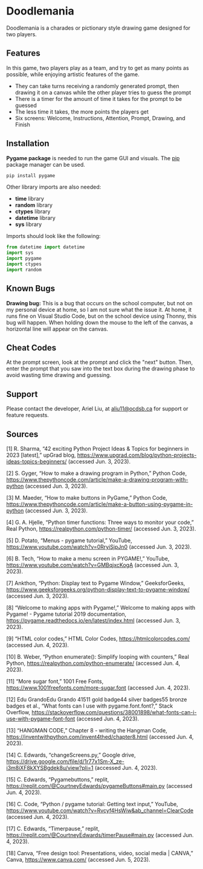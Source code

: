# Doodlemania

Doodlemania is a charades or pictionary style drawing game designed for two players.

## Features

In this game, two players play as a team, and try to get as many points as possible, while enjoying artistic features of the game.

- They can take turns receiving a randomly generated prompt, then drawing it on a canvas while the other player tries to guess the prompt
- There is a timer for the amount of time it takes for the prompt to be guessed
- The less time it takes, the more points the players get
- Six screens: Welcome, Instructions, Attention, Prompt, Drawing, and Finish

## Installation

**Pygame package** is needed to run the game GUI and visuals. The [pip](https://pip.pypa.io/en/stable/) package manager can be used.

```python
pip install pygame
```

Other library imports are also needed:

- **time** library
- **random** library
- **ctypes** library
- **datetime** library
- **sys** library

Imports should look like the following:

```python
from datetime import datetime
import sys
import pygame
import ctypes
import random
```

## Known Bugs

**Drawing bug:** This is a bug that occurs on the school computer, but not on my personal device at home, so I am not sure what the issue it. At home, it runs fine on Visual Studio Code, but on the school device using Thonny, this bug will happen. When holding down the mouse to the left of the canvas, a horizontal line will appear on the canvas.

## Cheat Codes

At the prompt screen, look at the prompt and click the "next" button. Then, enter the prompt that you saw into the text box during the drawing phase to avoid wasting time drawing and guessing.

## Support

Please contact the developer, Ariel Liu, at aliu11@ocdsb.ca for support or feature requests.

## Sources

[1] R. Sharma, “42 exciting Python Project Ideas & Topics for beginners in 2023 [latest],” upGrad blog, https://www.upgrad.com/blog/python-projects-ideas-topics-beginners/ (accessed Jun. 3, 2023).

[2] S. Gyger, “How to make a drawing program in Python,” Python Code, https://www.thepythoncode.com/article/make-a-drawing-program-with-python (accessed Jun. 3, 2023).

[3] M. Maeder, “How to make buttons in PyGame,” Python Code, https://www.thepythoncode.com/article/make-a-button-using-pygame-in-python (accessed Jun. 3, 2023).

[4] G. A. Hjelle, “Python timer functions: Three ways to monitor your code,” Real Python, https://realpython.com/python-timer/ (accessed Jun. 3, 2023).

[5] D. Potato, “Menus - pygame tutorial,” YouTube, https://www.youtube.com/watch?v=0RryiSjpJn0 (accessed Jun. 3, 2023).

[6] B. Tech, “How to make a menu screen in PYGAME!,” YouTube, https://www.youtube.com/watch?v=GMBqjxcKogA (accessed Jun. 3, 2023).

[7] Ankthon, “Python: Display text to Pygame Window,” GeeksforGeeks, https://www.geeksforgeeks.org/python-display-text-to-pygame-window/ (accessed Jun. 3, 2023).

[8] “Welcome to making apps with Pygame!,” Welcome to making apps with Pygame! - Pygame tutorial 2019 documentation, https://pygame.readthedocs.io/en/latest/index.html (accessed Jun. 3, 2023).

[9] “HTML color codes,” HTML Color Codes, https://htmlcolorcodes.com/ (accessed Jun. 4, 2023).

[10] B. Weber, “Python enumerate(): Simplify looping with counters,” Real Python, https://realpython.com/python-enumerate/ (accessed Jun. 4, 2023).

[11] “More sugar font,” 1001 Free Fonts, https://www.1001freefonts.com/more-sugar.font (accessed Jun. 4, 2023).

[12] Edu GrandoEdu Grando 41511 gold badge44 silver badges55 bronze badges et al., “What fonts can I use with pygame.font.font?,” Stack Overflow, https://stackoverflow.com/questions/38001898/what-fonts-can-i-use-with-pygame-font-font (accessed Jun. 4, 2023).

[13] “HANGMAN CODE,” Chapter 8 - writing the Hangman Code, https://inventwithpython.com/invent4thed/chapter8.html (accessed Jun. 4, 2023).

[14] C. Edwards, “changeScreens.py,” Google drive, https://drive.google.com/file/d/1r77x1Sm-X_ze-i3m8iXF8kXYSBgdek8u/view?pli=1 (accessed Jun. 4, 2023).

[15] C. Edwards, “Pygamebuttons,” replit, https://replit.com/@CourtneyEdwards/pygameButtons#main.py (accessed Jun. 4, 2023).

[16] C. Code, “Python / pygame tutorial: Getting text input,” YouTube, https://www.youtube.com/watch?v=Rvcyf4HsWiw&ab_channel=ClearCode (accessed Jun. 4, 2023).

[17] C. Edwards, “Timerpause,” replit, https://replit.com/@CourtneyEdwards/timerPause#main.py (accessed Jun. 4, 2023).

[18] Canva, “Free design tool: Presentations, video, social media | CANVA,” Canva, https://www.canva.com/ (accessed Jun. 5, 2023).
